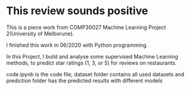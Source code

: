 # This review sounds positive

This is a piece work from COMP30027 Machine Learning Project 2(University of Melborune).

I finished this work in 06/2020 with Python programming.

In this Project, I build and analyse some supervised Machine Learning methods, to predict star ratings (1, 3, or 5) for reviews on restaurants. 

code.ipynb is the code file, dataset folder contains all used datasets and prediction folder has the predicted results with different models
